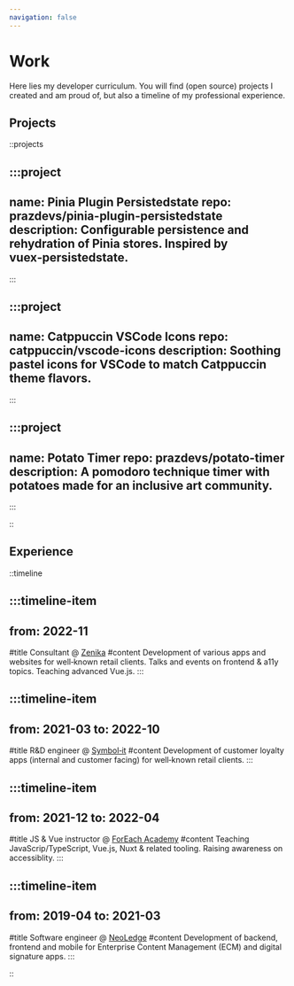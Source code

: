 ```yaml
---
navigation: false
---
```


# Work

Here lies my developer curriculum. You will find (open source) projects I created and am proud of, but also a timeline of my professional experience.

## Projects

::projects

  :::project
  ---
  name: Pinia Plugin Persistedstate
  repo: prazdevs/pinia-plugin-persistedstate
  description: Configurable persistence and rehydration of Pinia stores. Inspired by vuex‑persistedstate.
  ---
  :::

  :::project
  ---
  name: Catppuccin VSCode Icons
  repo: catppuccin/vscode-icons
  description: Soothing pastel icons for VSCode to match Catppuccin theme flavors.
  ---
  :::

  :::project
  ---
  name: Potato Timer
  repo: prazdevs/potato-timer
  description: A pomodoro technique timer with potatoes made for an inclusive art community.
  ---
  :::

::

## Experience

::timeline

  :::timeline-item
  ---
  from: 2022-11
  ---
  #title
  Consultant @ [Zenika](https://zenika.com/en-US)
  #content
  Development of various apps and websites for well‑known retail clients. Talks and events on frontend & a11y topics. Teaching advanced Vue.js.
  :::

  :::timeline-item
  ---
  from: 2021-03
  to: 2022-10
  ---
  #title
  R&D engineer @ [Symbol‑it](https://symbol-it.fr)
  #content
  Development of customer loyalty apps (internal and customer facing) for well‑known retail clients.
  :::

  :::timeline-item
  ---
  from: 2021-12
  to: 2022-04
  ---
  #title
  JS & Vue instructor @ [ForEach Academy](https://www.foreach-academy.fr)
  #content
  Teaching JavaScrip/TypeScript, Vue.js, Nuxt & related tooling. Raising awareness on accessiblity.
  :::

  :::timeline-item
  ---
  from: 2019-04
  to: 2021-03
  ---
  #title
  Software engineer @ [NeoLedge](https://www.neoledge.com/eu)
  #content
  Development of backend, frontend and mobile for Enterprise Content Management (ECM) and digital signature apps.
  :::

::

